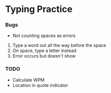 # Typing Practice
### Bugs
- Not counting spaces as errors
1. Type a word out all the way before the space
2. On space, type a letter instead
3. Error occurs but doesn't show
### TODO
- Calculate WPM
- Location in quote indicator 